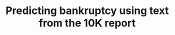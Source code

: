 ---
layout: page
title: Predicting bankruptcy using text from the 10K report
description: Bankruptcy Prediction using MD&A and Auditor's Opinio
img: /assets/img/demo_bpmao.jpg
importance: 10
category: demos
redirect: http://143.233.226.57:9001/
---